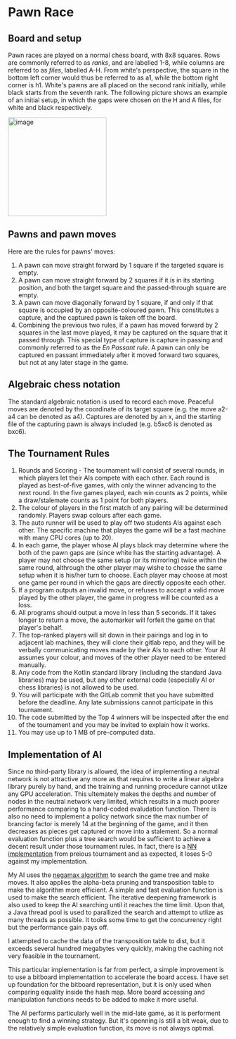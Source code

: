 # Pawn Race

## Board and setup

Pawn races are played on a normal chess board, with 8x8 squares. Rows are commonly referred to as *ranks*, and are labelled 1-8, while columns are referred to as *files*, labelled A-H. From white's perspective, the square in the bottom left corner would thus be referred to as a1, while the bottom right corner is h1. White's pawns are all placed on the second rank initially, while black starts from the seventh rank. The following picture shows an example of an initial setup, in which the gaps were chosen on the H and A files, for white and black respectively.

<img width="224" alt="image" src="https://user-images.githubusercontent.com/52968553/206916724-9882d17a-68f1-415d-a4ca-6b08a87d8765.png">

## Pawns and pawn moves

Here are the rules for pawns' moves:

1. A pawn can move straight forward by 1 square if the targeted square is empty.
2. A pawn can move straight forward by 2 squares if it is in its starting position, and both the target square and the passed-through square are empty.
3. A pawn can move diagonally forward by 1 square, if and only if that square is occupied by an opposite-coloured pawn. This constitutes a capture, and the captured pawn is taken off the board.
4. Combining the previous two rules, if a pawn has moved forward by 2 squares in the last move played, it may be captured on the square that it passed through. This special type of capture is capture in passing and commonly referred to as the *En Passant rule*. A pawn can only be captured en passant immediately after it moved forward two squares, but not at any later stage in the game.

## Algebraic chess notation

The standard algebraic notation is used to record each move. Peaceful moves are denoted by the coordinate of its target square (e.g. the move a2-a4 can be denoted as a4). Captures are denoted by an x, and the starting file of the capturing pawn is always included (e.g. b5xc6 is denoted as bxc6).

## The Tournament Rules

1. Rounds and Scoring - The tournament will consist of several rounds, in which players let their AIs compete with each other. Each round is played as best-of-five games, with only the winner advancing to the next round. In the five games played, each win counts as 2 points, while a draw/stalemate counts as 1 point for both players.
2. The colour of players in the first match of any pairing will be determined randomly. Players swap colours after each game.
3. The auto runner will be used to play off two students AIs against each other. The specific machine that playes the game will be a fast machine with many CPU cores (up to 20).
4. In each game, the player whose AI plays black may determine where the both of the pawn gaps are (since white has the starting advantage). A player may not choose the same setup (or its mirroring) twice within the same round, althrough the other player may wishe to chosse the same setup when it is his/her turn to choose. Each player may choose at most one game per round in which the gaps are directly opposite each other.
5. If a program outputs an invalid move, or refuses to accept a valid move played by the other player, the game in progress will be counted as a loss.
6. All programs should output a move in less than 5 seconds. If it takes longer to return a move, the automarker will forfeit the game on that player's behalf.
7. The top-ranked players will sit down in their pairings and log in to adjacent lab machines, they will clone their gitlab repo, and they will be verbally communicating moves made by their AIs to each other. Your AI assumes your colour, and moves of the other player need to be entered manually.
8. Any code from the Kotlin standard library (including the standard Java libraries) may be used, but any other external code (especially AI or chess libraries) is not allowed to be used.
9. You will participate with the GitLab commit that you have submitted before the deadline. Any late submissions cannot participate in this tournament.
10. The code submitted by the Top 4 winners will be inspected after the end of the tournament and you may be invited to explain how it works.
11. You may use up to 1 MB of pre-computed data.

## Implementation of AI

Since no third-party library is allowed, the idea of implementing a neutral network is not attractive any more as that requires to write a linear algebra library purely by hand, and the training and running procedure cannot utlize any GPU acceleration. This ultemately makes the depths and number of nodes in the neutral network very limited, which results in a much poorer performance comparing to a hand-coded evaludation function. There is also no need to implement a policy network since the max number of brancing factor is merely 14 at the beginning of the game, and it then decreases as pieces get captured or move into a stalement. So a normal evaluation function plus a tree search would be sufficient to achieve a decent result under those tournament rules. In fact, there is a [NN implementation](https://github.com/JordanLloydHall/pawnRace) from preious tournament and as expected, it loses 5-0 against my implementation.

My AI uses the [negamax algorithm](https://en.wikipedia.org/wiki/Negamax) to search the game tree and make moves. It also applies the alpha-beta pruning and transposition table to make the algorithm more efficient. A simple and fast evaluation function is used to make the search efficient. The iterative deepening framework is also used to keep the AI searching until it reaches the time limit. Upon that, a Java thread pool is used to parallized the search and attempt to utlize as many threads as possible. It tooks some time to get the concurrency right but the performance gain pays off.

I attempted to cache the data of the transposition table to dist, but it exceeds several hundred megabytes very quickly, making the caching not very feasible in the tournament. 

This particular implementation is far from perfect, a simple improvement is to use a bitboard implementattion to accelerate the board access. I have set up foundation for the bitboard representation, but it is only used when comparing equality inside the hash map. More board accessing and manipulation functions needs to be added to make it more useful.

The AI performs particularly well in the mid-late game, as it is performent enough to find a winning strategy. But it's openning is still a bit weak, due to the relatively simple evaluation function, its move is not always optimal.
